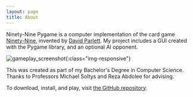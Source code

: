 ```yaml
---
layout: page
title: About
---
```


Ninety-Nine Pygame is a computer implementation of the card game [Ninety-Nine](https://www.parlettgames.uk/oricards/ninety9.html), invented by [David Parlett](https://parlettgames.uk/).
My project includes a GUI created with the Pygame library, and an optional AI opponent.

![gameplay_screenshot]({{site.url}}{{site.baseurl}}/images/gameplay_screenshot.png){:class="img-responsive"}

This was created as part of my Bachelor's Degree in Computer Science. Thanks to Professors Michael Soltys and Reza Abdolee for advising.

To download, install, and play, visit [the GitHub repository](https://github.com/SkylerMime/NinetyNine).
